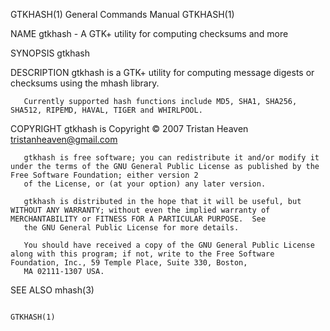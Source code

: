 GTKHASH(1)                                                                        General Commands Manual                                                                       GTKHASH(1)

NAME
       gtkhash - A GTK+ utility for computing checksums and more

SYNOPSIS
       gtkhash

DESCRIPTION
       gtkhash is a GTK+ utility for computing message digests or checksums using the mhash library.

       Currently supported hash functions include MD5, SHA1, SHA256, SHA512, RIPEMD, HAVAL, TIGER and WHIRLPOOL.

COPYRIGHT
       gtkhash is Copyright © 2007 Tristan Heaven <tristanheaven@gmail.com>

       gtkhash is free software; you can redistribute it and/or modify it under the terms of the GNU General Public License as published by the Free Software Foundation; either version 2
       of the License, or (at your option) any later version.

       gtkhash is distributed in the hope that it will be useful, but WITHOUT ANY WARRANTY; without even the implied warranty of MERCHANTABILITY or FITNESS FOR A PARTICULAR PURPOSE.  See
       the GNU General Public License for more details.

       You should have received a copy of the GNU General Public License along with this program; if not, write to the Free Software Foundation, Inc., 59 Temple Place, Suite 330, Boston,
       MA 02111-1307 USA.

SEE ALSO
       mhash(3)

                                                                                                                                                                                GTKHASH(1)
